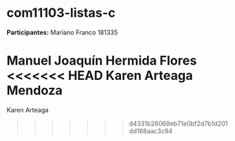 # com11103-listas-c
**Participantes:**
Mariano Franco 181335

Manuel Joaquín Hermida Flores
<<<<<<< HEAD
Karen Arteaga Mendoza
=======

Karen Arteaga
>>>>>>> d4331b26069eb71e0bf2d7b1d201dd168aac3c94

